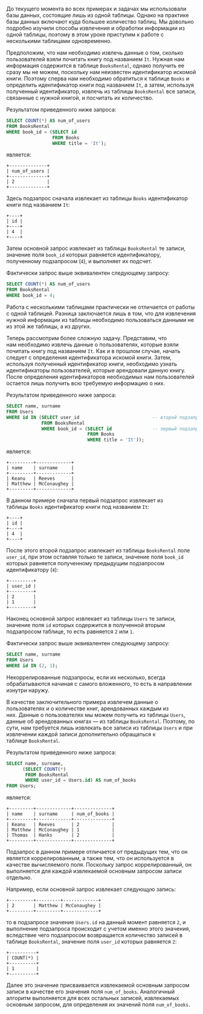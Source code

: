 

До текущего момента во всех примерах и задачах мы использовали базы данных, состоящие лишь из одной таблицы. Однако на практике базы данных включают куда большее количество таблиц. Мы довольно подробно изучили способы извлечения и обработки информации из одной таблицы, поэтому в этом уроке приступим к работе с несколькими таблицами одновременно.

Предположим, что нам необходимо извлечь данные о том, сколько пользователей взяли почитать книгу под названием `It`. Нужная нам информация содержится в таблице `BooksRental`, однако получить ее сразу мы не можем, поскольку нам неизвестен идентификатор искомой книги. Поэтому сперва нам необходимо обратиться к таблице `Books` и определить идентификатор книги под названием `It`, а затем, используя полученный идентификатор, извлечь из таблицы `BooksRental` все записи, связанные с нужной книгой, и посчитать их количество.

Результатом приведенного ниже запроса:

```sql
SELECT COUNT(*) AS num_of_users
FROM BooksRental
WHERE book_id = (SELECT id
                 FROM Books
                 WHERE title = 'It');
```

является:

```no-highlight
+--------------+
| num_of_users |
+--------------+
| 2            |
+--------------+
```

Здесь подзапрос сначала извлекает из таблицы `Books` идентификатор книги под названием `It`:

```no-highlight
+----+
| id |
+----+
| 4  |
+----+
```

Затем основной запрос извлекает из таблицы `BooksRental` те записи, значение поля `book_id` которых равняется идентификатору, полученному подзапросом (`4`), и выполняет их подсчет.

Фактически запрос выше эквивалентен следующему запросу:

```sql
SELECT COUNT(*) AS num_of_users
FROM BooksRental
WHERE book_id = 4;
```

Работа с несколькими таблицами практически не отличается от работы с одной таблицей. Разница заключается лишь в том, что для извлечения нужной информации из таблицы необходимо пользоваться данными не из этой же таблицы, а из других.

Теперь рассмотрим более сложную задачу. Представим, что нам необходимо извлечь данные о пользователях, которые взяли почитать книгу под названием `It`. Как и в прошлом случае, начать следует с определения идентификатора искомой книги. Затем, используя полученный идентификатор книги, необходимо узнать идентификаторы пользователей, которые арендовали данную книгу. После определения идентификаторов необходимых нам пользователей остается лишь получить всю требуемую информацию о них.

Результатом приведенного ниже запроса:

```sql
SELECT name, surname
FROM Users
WHERE id IN (SELECT user_id                           -- второй подзапрос
             FROM BooksRental
             WHERE book_id = (SELECT id               -- первый подзапрос
                              FROM Books
                              WHERE title = 'It'));
```

является:

```no-highlight
+---------+-------------+
| name    | surname     |
+---------+-------------+
| Keanu   | Reeves      |
| Matthew | McConaughey |
+---------+-------------+
```

В данном примере сначала первый подзапрос извлекает из таблицы `Books` идентификатор книги под названием `It`:

```no-highlight
+----+
| id |
+----+
| 4  |
+----+
```

После этого второй подзапрос извлекает из таблицы `BooksRental` поле `user_id`, при этом оставляя только те записи, значение поля `book_id` которых равняется полученному предыдущим подзапросом идентификатору (`4`):

```no-highlight
+---------+
| user_id |
+---------+
| 2       |
| 1       |
+---------+
```

Наконец основной запрос извлекает из таблицы `Users` те записи, значение поля `id` которых содержится в полученной вторым подзапросом таблице, то есть равняется `2` или `1`.

Фактически запрос выше эквивалентен следующему запросу:

```sql
SELECT name, surname
FROM Users
WHERE id IN (2, 1);
```

Некоррелированные подзапросы, если их несколько, всегда обрабатываются начиная с самого вложенного, то есть в направлении изнутри наружу.

В качестве заключительного примера извлечем данные о пользователях и о количестве книг, арендованных каждым из них. Данные о пользователях мы можем получить из таблицы `Users`, данные об арендованных книгах — из таблицы `BooksRental`. Поэтому, по сути, нам требуется лишь извлекать все записи из таблицы `Users` и при извлечении каждой записи дополнительно обращаться к таблице `BooksRental`.

Результатом приведенного ниже запроса:

```sql
SELECT name, surname,
      (SELECT COUNT(*)
       FROM BooksRental
       WHERE user_id = Users.id) AS num_of_books
FROM Users;
```

является:

```no-highlight
+---------+-------------+--------------+
| name    | surname     | num_of_books |
+---------+-------------+--------------+
| Keanu   | Reeves      | 2            |
| Matthew | McConaughey | 1            |
| Thomas  | Hanks       | 2            |
+---------+-------------+--------------+
```

Подзапрос в данном примере отличается от предыдущих тем, что он является коррелированным, а также тем, что он используется в качестве вычисляемого поля. Поскольку запрос коррелированный, он выполняется для каждой извлекаемой основным запросом записи отдельно.

Например, если основной запрос извлекает следующую запись:

```no-highlight
+---------+---------+-------------+
| 2       | Matthew | McConaughey |
+---------+---------+-------------+
```

то в подзапросе значение `Users.id` на данный момент равняется `2`, и выполнение подзапроса происходит с учетом именно этого значения, вследствие чего подзапросом возвращается количество записей в таблице `BooksRental`, значение поля `user_id` которых равняется `2`:

```no-highlight
+----------+
| COUNT(*) |
+----------+
| 1        |
+----------+
```

Далее это значение присваивается извлекаемой основным запросом записи в качестве его значения поля `num_of_books`. Аналогичный алгоритм выполняется для всех остальных записей, извлекаемых основным запросом, для определения их значений поля `num_of_books`.